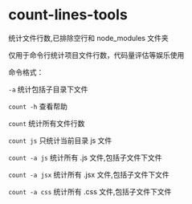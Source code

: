 # count-lines-tools

统计文件行数,已排除空行和 node_modules 文件夹

仅用于命令行统计项目文件行数，代码量评估等娱乐使用

命令格式：

`-a` 统计包括子目录下文件

`count -h` 查看帮助

`count` 统计所有文件行数

`count js` 只统计当前目录 js 文件

`count -a js` 统计所有 .js 文件,包括子文件下文件

`count -a jsx` 统计所有 .jsx 文件,包括子文件下文件

`count -a css` 统计所有 .css 文件,包括子文件下文件
